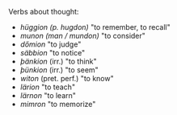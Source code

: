 Verbs about thought:

- _hüggion (p. hugdon)_ "to remember, to recall"
- _munon (man / mundon)_ "to consider"
- _dőmion_ "to judge"
- _säbbion_ "to notice"
- _þänkion_ (irr.) "to think"
- _þünkion_ (irr.) "to seem"
- _witon_ (pret. perf.) "to know"
- _lärion_ "to teach"
- _lärnon_ "to learn"
- _mimron_ "to memorize"
